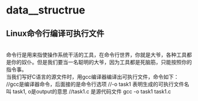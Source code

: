 # data__structrue
Linux命令行编译可执行文件
-------
<br>
命令行是用来指使操作系统干活的工具，在命令行世界，你就是大爷，各种工具都是你的奴仆。但是我们要当一名聪明的大爷，因为工具都是死脑筋，只能按照你的指令事。
<br>
当我们写好C语言的源文件时，用gcc编译器编译出可执行文件，命令如下：
<br>
        //gcc是编译器命令，后面接的是命令行选项
//-o task1 表明生成的可执行文件名叫 task1, o是output的意思
//task1.c 是源代码文件
gcc -o task1 task1.c
